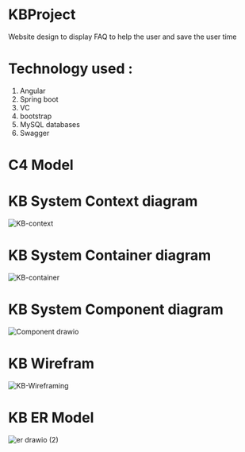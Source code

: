 # KBProject
 Website design to display FAQ to help the user and save the user time 

# Technology used :
1. Angular 
2. Spring boot 
3. VC 
4. bootstrap 
5. MySQL databases 
6. Swagger

# C4 Model
# KB System Context diagram 
![KB-context](https://user-images.githubusercontent.com/94824825/142869033-5e62ba42-3f4c-4a27-ad1b-2867063fad05.jpg)
# KB System Container diagram 
![KB-container](https://user-images.githubusercontent.com/94824825/142869109-f11dd240-c881-4665-9d23-06553f2fc9b6.jpg)
# KB System Component diagram
![Component drawio](https://user-images.githubusercontent.com/80330140/143201925-5cf822aa-7f7a-4c1f-906e-cbd7fefbdab4.png)


# KB Wirefram
![KB-Wireframing](https://user-images.githubusercontent.com/80330140/143006895-4294c91c-ab74-4e6d-a5f8-2074a9fa45e1.jpg)

# KB ER Model 
![er drawio (2)](https://user-images.githubusercontent.com/80330140/143222874-40141f65-fb95-41c2-8e2e-77822e6ac039.png)


